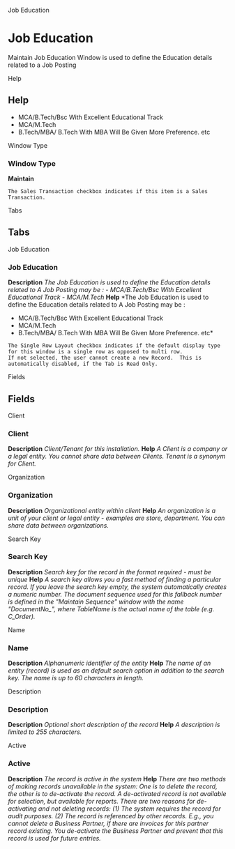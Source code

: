 
Job Education
# Job Education


Maintain Job Education Window is used to define the Education details related to a Job Posting

Help
## Help

- MCA/B.Tech/Bsc With Excellent Educational Track 
- MCA/M.Tech
- B.Tech/MBA/  B.Tech With MBA Will Be Given More Preference.  etc

Window Type
### Window Type

**Maintain**

```
The Sales Transaction checkbox indicates if this item is a Sales Transaction.
```

Tabs
## Tabs


Job Education
### Job Education

**Description**
 *The Job Education is used to define the Education details related to A Job Posting may be  : - MCA/B.Tech/Bsc With Excellent Educational Track  - MCA/M.Tech*
**Help**
 *The Job Education is used to define the Education details related to A Job Posting may be  :
- MCA/B.Tech/Bsc With Excellent Educational Track 
- MCA/M.Tech
- B.Tech/MBA/  B.Tech With MBA Will Be Given More Preference.  etc*

```
The Single Row Layout checkbox indicates if the default display type for this window is a single row as opposed to multi row.
If not selected, the user cannot create a new Record.  This is automatically disabled, if the Tab is Read Only.
```
Fields
## Fields


Client
### Client

**Description**
 *Client/Tenant for this installation.*
**Help**
 *A Client is a company or a legal entity. You cannot share data between Clients. Tenant is a synonym for Client.*

Organization
### Organization

**Description**
 *Organizational entity within client*
**Help**
 *An organization is a unit of your client or legal entity - examples are store, department. You can share data between organizations.*

Search Key
### Search Key

**Description**
 *Search key for the record in the format required - must be unique*
**Help**
 *A search key allows you a fast method of finding a particular record.
If you leave the search key empty, the system automatically creates a numeric number.  The document sequence used for this fallback number is defined in the "Maintain Sequence" window with the name "DocumentNo_<TableName>", where TableName is the actual name of the table (e.g. C_Order).*

Name
### Name

**Description**
 *Alphanumeric identifier of the entity*
**Help**
 *The name of an entity (record) is used as an default search option in addition to the search key. The name is up to 60 characters in length.*

Description
### Description

**Description**
 *Optional short description of the record*
**Help**
 *A description is limited to 255 characters.*

Active
### Active

**Description**
 *The record is active in the system*
**Help**
 *There are two methods of making records unavailable in the system: One is to delete the record, the other is to de-activate the record. A de-activated record is not available for selection, but available for reports.
There are two reasons for de-activating and not deleting records:
(1) The system requires the record for audit purposes.
(2) The record is referenced by other records. E.g., you cannot delete a Business Partner, if there are invoices for this partner record existing. You de-activate the Business Partner and prevent that this record is used for future entries.*

